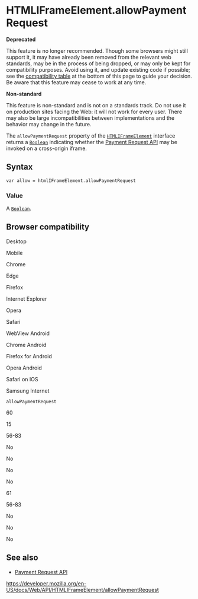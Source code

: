 # HTMLIFrameElement.allowPaymentRequest

**Deprecated**

This feature is no longer recommended. Though some browsers might still support it, it may have already been removed from the relevant web standards, may be in the process of being dropped, or may only be kept for compatibility purposes. Avoid using it, and update existing code if possible; see the [compatibility table](#browser_compatibility) at the bottom of this page to guide your decision. Be aware that this feature may cease to work at any time.

**Non-standard**

This feature is non-standard and is not on a standards track. Do not use it on production sites facing the Web: it will not work for every user. There may also be large incompatibilities between implementations and the behavior may change in the future.

The `allowPaymentRequest` property of the [`HTMLIFrameElement`](../htmliframeelement) interface returns a [`Boolean`](https://developer.mozilla.org/en-US/docs/Web/JavaScript/Reference/Global_Objects/Boolean) indicating whether the [Payment Request API](../payment_request_api) may be invoked on a cross-origin iframe.

## Syntax

    var allow = htmlIFrameElement.allowPaymentRequest

### Value

A [`Boolean`](https://developer.mozilla.org/en-US/docs/Web/JavaScript/Reference/Global_Objects/Boolean).

## Browser compatibility

Desktop

Mobile

Chrome

Edge

Firefox

Internet Explorer

Opera

Safari

WebView Android

Chrome Android

Firefox for Android

Opera Android

Safari on IOS

Samsung Internet

`allowPaymentRequest`

60

15

56-83

No

No

No

No

61

56-83

No

No

No

## See also

- [Payment Request API](../payment_request_api)

<a href="https://developer.mozilla.org/en-US/docs/Web/API/HTMLIFrameElement/allowPaymentRequest" class="_attribution-link">https://developer.mozilla.org/en-US/docs/Web/API/HTMLIFrameElement/allowPaymentRequest</a>
